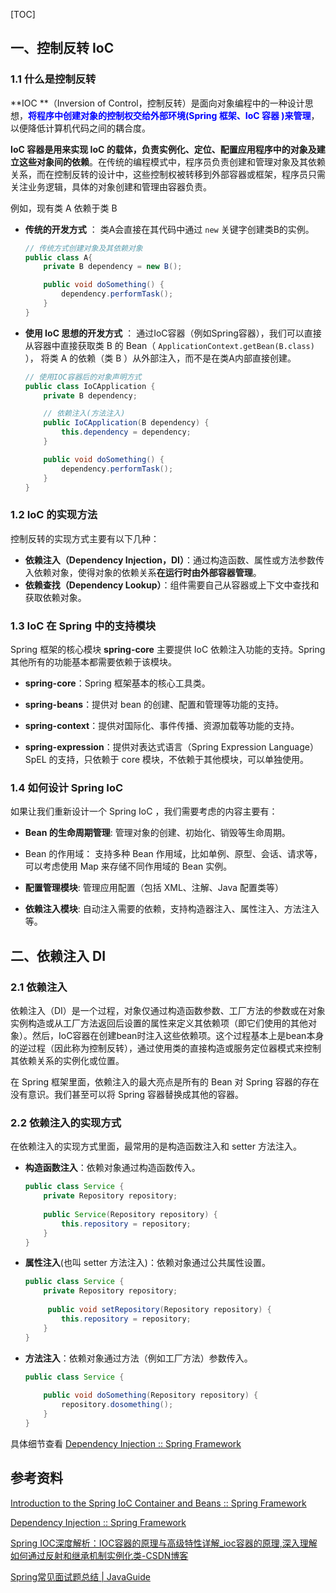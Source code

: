 [TOC]

## 一、控制反转 IoC

### 1.1 什么是控制反转

**IOC **（Inversion of Control，控制反转）是面向对象编程中的一种设计思想，<font color="blue">**将程序中创建对象的控制权交给外部环境(Spring 框架、IoC 容器 )来管理**</font>，以便降低计算机代码之间的耦合度。

**IoC 容器是用来实现 IoC 的载体，负责实例化、定位、配置应用程序中的对象及建立这些对象间的依赖**。在传统的编程模式中，程序员负责创建和管理对象及其依赖关系，而在控制反转的设计中，这些控制权被转移到外部容器或框架，程序员只需关注业务逻辑，具体的对象创建和管理由容器负责。

例如，现有类 A 依赖于类 B

- **传统的开发方式** ： 类A会直接在其代码中通过 `new` 关键字创建类B的实例。

  ```java
  // 传统方式创建对象及其依赖对象
  public class A{
      private B dependency = new B();
  
      public void doSomething() {
          dependency.performTask();
      }
  }
  ```

- **使用 IoC 思想的开发方式** ： 通过IoC容器（例如Spring容器），我们可以直接从容器中直接获取类 B 的 Bean（ `ApplicationContext.getBean(B.class)` ），  将类 A 的依赖（类 B ）从外部注入，而不是在类A内部直接创建。

  ```java
  // 使用IOC容器后的对象声明方式
  public class IoCApplication {
      private B dependency;
  
      // 依赖注入(方法注入)
      public IoCApplication(B dependency) {
          this.dependency = dependency;
      }
  
      public void doSomething() {
          dependency.performTask();
      }
  }
  ```

  



### 1.2 IoC 的实现方法

控制反转的实现方式主要有以下几种：

- **依赖注入（Dependency Injection，DI）**：通过构造函数、属性或方法参数传入依赖对象，使得对象的依赖关系**在运行时由外部容器管理**。
- **依赖查找（Dependency Lookup）**：组件需要自己从容器或上下文中查找和获取依赖对象。

  
  
  

### 1.3 IoC 在 Spring 中的支持模块

Spring 框架的核心模块 **spring-core** 主要提供 IoC 依赖注入功能的支持。Spring 其他所有的功能基本都需要依赖于该模块。

- **spring-core**：Spring 框架基本的核心工具类。

- **spring-beans**：提供对 bean 的创建、配置和管理等功能的支持。

- **spring-context**：提供对国际化、事件传播、资源加载等功能的支持。

- **spring-expression**：提供对表达式语言（Spring Expression Language） SpEL 的支持，只依赖于 core 模块，不依赖于其他模块，可以单独使用。



### 1.4 如何设计 Spring IoC

如果让我们重新设计一个 Spring IoC ，我们需要考虑的内容主要有：

- **Bean 的生命周期管理**: 管理对象的创建、初始化、销毁等生命周期。

- Bean 的作用域： 支持多种 Bean 作用域，比如单例、原型、会话、请求等，可以考虑使用 Map 来存储不同作用域的 Bean 实例。

- **配置管理模块**: 管理应用配置（包括 XML、注解、Java 配置类等）

- **依赖注入模块**: 自动注入需要的依赖，支持构造器注入、属性注入、方法注入等。

  





## 二、依赖注入 DI

### 2.1 依赖注入

依赖注入（DI）是一个过程，对象仅通过构造函数参数、工厂方法的参数或在对象实例构造或从工厂方法返回后设置的属性来定义其依赖项（即它们使用的其他对象）。然后，IoC容器在创建bean时注入这些依赖项。这个过程基本上是bean本身的逆过程（因此称为控制反转），通过使用类的直接构造或服务定位器模式来控制其依赖关系的实例化或位置。

在 Spring 框架里面，依赖注入的最大亮点是所有的 Bean 对 Spring 容器的存在没有意识。我们甚至可以将 Spring 容器替换成其他的容器。



### 2.2 依赖注入的实现方式

在依赖注入的实现方式里面，最常用的是构造函数注入和 setter 方法注入。

- **构造函数注入**：依赖对象通过构造函数传入。

  ```java
  public class Service {
      private Repository repository;
      
      public Service(Repository repository) {
          this.repository = repository;
      }
  }
  ```

- **属性注入**(也叫 setter 方法注入)：依赖对象通过公共属性设置。

  ```java
  public class Service {
      private Repository repository;
      
       public void setRepository(Repository repository) {
          this.repository = repository;
      }
  }
  ```

- **方法注入**：依赖对象通过方法（例如工厂方法）参数传入。

  ```java
  public class Service {
      
      public void doSomething(Repository repository) {
          repository.dosomething();
      }
  }
  ```
  

具体细节查看 [Dependency Injection :: Spring Framework](https://docs.spring.io/spring-framework/reference/core/beans/dependencies/factory-collaborators.html#beans-setter-injection)





## 参考资料

[Introduction to the Spring IoC Container and Beans :: Spring Framework](https://docs.spring.io/spring-framework/reference/core/beans/introduction.html)

[Dependency Injection :: Spring Framework](https://docs.spring.io/spring-framework/reference/core/beans/dependencies/factory-collaborators.html#beans-dependency-resolution)

[Spring IOC深度解析：IOC容器的原理与高级特性详解_ioc容器的原理,深入理解如何通过反射和继承机制实例化类-CSDN博客](https://blog.csdn.net/feiying101/article/details/139043192)

[Spring常见面试题总结 | JavaGuide](https://javaguide.cn/system-design/framework/spring/spring-knowledge-and-questions-summary.html#spring-包含的模块有哪些)